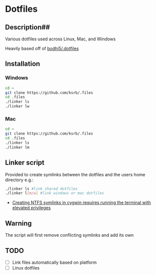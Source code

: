 # Dotfiles

## Description##
Various dotfiles used across Linux, Mac, and Windows

Heavily based off of [bodhi5/.dotfiles](https://github.com/bodhi5/.dotfiles)

## Installation
### Windows
```bash
cd ~
git clone https://github.com/ksrb/.files
cd .files
./linker ls
./linker lw
```
### Mac
```bash
cd ~
git clone https://github.com/ksrb/.files
cd .files
./linker ls
./linker lm
```

## Linker script
Provided to create symlinks between the dotfiles and the users home directory e.g.:
```bash
./linker ls #link shared dotfiles
./linker l[m/w] #link windows or mac dotfiles
```

* [Creating NTFS symlinks in cygwin requires running the terminal with elevated privileges](http://stackoverflow.com/questions/18654162/enable-native-ntfs-symbolic-links-for-cygwin#comment38184532_18659632)

## Warning
The script will first remove conflicting symlinks and add its own

## TODO
- [ ] Link files automatically based on platform
- [ ] Linux dotfiles

